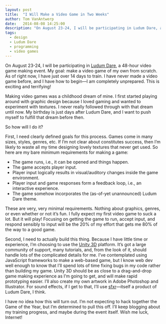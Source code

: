 ```yaml
---
layout: post
title:  "I Will Make a Video Game in Two Weeks"
author: Tom VanAntwerp
date:   2014-08-08 14:25:00
description: "On August 23-24, I will be participating in Ludum Dare, a 48-hour video game making event. My goal: make a video game of my own from scratch. As of right now, I have just over 14 days to train. I have never made a video game before, and I have how to begin—I am completely unprepared. This is exciting and terrifying!"
tags:
  - design
  - Ludum Dare
  - programming
  - video games
---
```


On August 23-24, I will be participating in [Ludum Dare](http://www.ludumdare.com/compo/about-ludum-dare/), a 48-hour video game making event. My goal: make a video game of my own from scratch. As of right now, I have just over 14 days to train. I have never made a video game before, and I have how to begin—I am completely unprepared. This is exciting and terrifying!

Making video games was a childhood dream of mine. I first started playing around with graphic design because I loved gaming and wanted to experiment with textures. I never really followed through with that dream until now. My birthday is just days after Ludum Dare, and I want to push myself to fulfill that dream before then.

So how will I do it?

First, I need clearly defined goals for this process. Games come in many sizes, styles, genres, etc. If I’m not clear about constitutes success, then I’m likely to waste all my time designing lovely textures that never get used. So here are my bare minimum requirements for making a game:

* The game runs, i.e., it can be opened and things happen.
* The game accepts player input.
* Player input logically results in visual/auditory changes inside the game environment.
* Player input and game responses form a feedback loop, i.e., an interactive experience.
* The game somehow incorporates the (as-of-yet unannounced) Ludum Dare theme.

These are very, very minimal requirements. Nothing about graphics, genres, or even whether or not it’s fun. I fully expect my first video game to suck a lot. But it will play! Focusing on getting the game to run, accept input, and respond sensibly to input will be the 20% of my effort that gets me 80% of the way to a good game.

Second, I need to actually build this thing. Because I have little time or experience, I’m choosing to use the [Unity 3D](http://unity3d.com/) platform. It’s got a large community of support, many tutorials, and, from the look of it, should handle lots of the complicated details for me. I’ve contemplated using JavaScript frameworks to make a web-based game, but I know web dev well enough to know that I’ll spend lots of time fixing bugs in my code rather than building my game. Unity 3D should be as close to a drag-and-drop game making experience as I’m going to get, and will make rapid prototyping easier. I’ll also create my own artwork in Adobe Photoshop and Illustrator. For sound effects, if I get to that, I’ll use [sfxr](https://code.google.com/p/sfxr/)—itself a product of Ludum Dare, I think.

I have no idea how this will turn out. I’m not expecting to hack together the Game of the Year, but I’m determined to pull this off. I’ll keep blogging about my training progress, and maybe during the event itself. Wish me luck, Internet!
